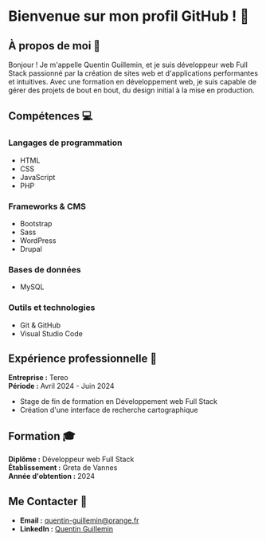 # Bienvenue sur mon profil GitHub ! :wave:

## À propos de moi :boy:

Bonjour ! Je m'appelle Quentin Guillemin, et je suis développeur web Full Stack passionné par la création de sites web et d'applications performantes et intuitives. Avec une formation en développement web, je suis capable de gérer des projets de bout en bout, du design initial à la mise en production.

## Compétences :computer:

### Langages de programmation

* HTML
* CSS
* JavaScript
* PHP

### Frameworks & CMS

* Bootstrap
* Sass
* WordPress
* Drupal

### Bases de données

* MySQL

### Outils et technologies

* Git & GitHub
* Visual Studio Code

## Expérience professionnelle :briefcase:

__Entreprise :__ Tereo  
__Période :__ Avril 2024 - Juin 2024
* Stage de fin de formation en Développement web Full Stack
* Création d'une interface de recherche cartographique

## Formation :mortar_board:

__Diplôme :__ Développeur web Full Stack  
__Établissement :__ Greta de Vannes  
__Année d'obtention :__ 2024

## Me Contacter :speech_balloon:

* __Email :__ quentin-guillemin@orange.fr
* __LinkedIn :__ [Quentin Guillemin](https://www.linkedin.com/in/quentin-guillemin-aba1772b2/)
